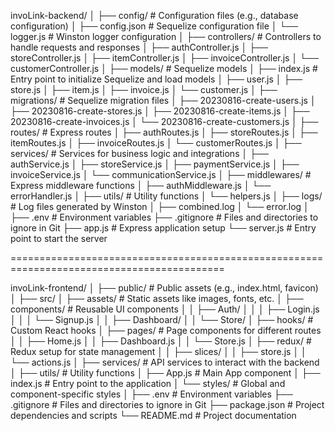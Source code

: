 invoLink-backend/
│
├── config/               # Configuration files (e.g., database configuration)
│   ├── config.json       # Sequelize configuration file
│   └── logger.js         # Winston logger configuration
│
├── controllers/          # Controllers to handle requests and responses
│   ├── authController.js
│   ├── storeController.js
│   ├── itemController.js
│   ├── invoiceController.js
│   └── customerController.js
│
├── models/               # Sequelize models
│   ├── index.js          # Entry point to initialize Sequelize and load models
│   ├── user.js
│   ├── store.js
│   ├── item.js
│   ├── invoice.js
│   └── customer.js
│
├── migrations/           # Sequelize migration files
│   ├── 20230816-create-users.js
│   ├── 20230816-create-stores.js
│   ├── 20230816-create-items.js
│   ├── 20230816-create-invoices.js
│   └── 20230816-create-customers.js
│
├── routes/               # Express routes
│   ├── authRoutes.js
│   ├── storeRoutes.js
│   ├── itemRoutes.js
│   ├── invoiceRoutes.js
│   └── customerRoutes.js
│
├── services/             # Services for business logic and integrations
│   ├── authService.js
│   ├── storeService.js
│   ├── paymentService.js
│   ├── invoiceService.js
│   └── communicationService.js
│
├── middlewares/          # Express middleware functions
│   ├── authMiddleware.js
│   └── errorHandler.js
│
├── utils/                # Utility functions
│   └── helpers.js
│
├── logs/                 # Log files generated by Winston
│   ├── combined.log
│   └── error.log
│
├── .env                  # Environment variables
├── .gitignore            # Files and directories to ignore in Git
├── app.js                # Express application setup
└── server.js             # Entry point to start the server

===========================================================================================

invoLink-frontend/
│
├── public/               # Public assets (e.g., index.html, favicon)
│
├── src/
│   ├── assets/           # Static assets like images, fonts, etc.
│   ├── components/       # Reusable UI components
│   │   ├── Auth/
│   │   │   ├── Login.js
│   │   │   └── Signup.js
│   │   ├── Dashboard/
│   │   └── Store/
│   ├── hooks/            # Custom React hooks
│   ├── pages/            # Page components for different routes
│   │   ├── Home.js
│   │   ├── Dashboard.js
│   │   └── Store.js
│   ├── redux/            # Redux setup for state management
│   │   ├── slices/
│   │   ├── store.js
│   │   └── actions.js
│   ├── services/         # API services to interact with the backend
│   ├── utils/            # Utility functions
│   ├── App.js            # Main App component
│   ├── index.js          # Entry point to the application
│   └── styles/           # Global and component-specific styles
│
├── .env                  # Environment variables
├── .gitignore            # Files and directories to ignore in Git
├── package.json          # Project dependencies and scripts
└── README.md             # Project documentation
